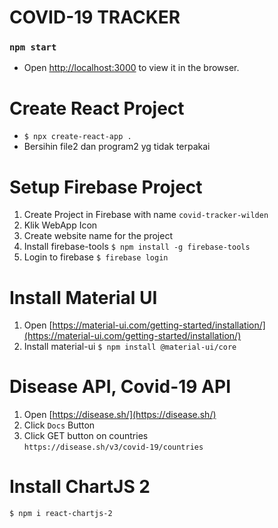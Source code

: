 # COVID-19 TRACKER

### `npm start`

- Open [http://localhost:3000](http://localhost:3000) to view it in the browser.

# Create React Project

- `$ npx create-react-app .`
- Bersihin file2 dan program2 yg tidak terpakai

# Setup Firebase Project

1. Create Project in Firebase with name `covid-tracker-wilden`
2. Klik WebApp Icon
3. Create website name for the project
4. Install firebase-tools `$ npm install -g firebase-tools`
5. Login to firebase `$ firebase login`

# Install Material UI

1. Open [https://material-ui.com/getting-started/installation/](https://material-ui.com/getting-started/installation/)
2. Install material-ui `$ npm install @material-ui/core`

# Disease API, Covid-19 API

1. Open [https://disease.sh/](https://disease.sh/)
2. Click `Docs` Button
3. Click GET button on countries <br/>
   `https://disease.sh/v3/covid-19/countries`

# Install ChartJS 2

`$ npm i react-chartjs-2`
